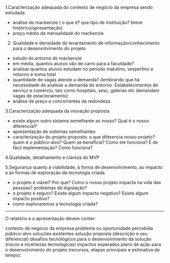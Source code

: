 1.Caracterização adequada do contexto de negócio da empresa sendo estudada
- análise do mackenzie ( o que é? que tipo de instituição? breve histórico/apresentação)
- preço médio da mensalidade do mackenzie

2. Qualidade e densidade do levantamento de informação/conhecimento para o desenvolvimento do projeto.
- estudo do entorno do mackenzie
- em média, quantos alunos vão de carro para a faculdade?
- analisar quantos alunos estudam no periodo matutino, vespertino e noturno e soma total 
- quantidade de vagas atende a demanda? (lembrando que há necessidade de analisar a demanda do entorno. Estabelecimentos de serviço e comércio, tais como hospitais, sesc, galerias etc demandam vagas de estacionamento)
- análise de preço e concorrentes da redondeza


3.Caracterização adequada da inovação proposta
- existe algum outro sistema semelhante ao nosso? Qual é o nosso diferencial?
- apresentação de sistemas semelhantes
- caracterização do projeto proposto: o que diferencia nosso projeto? quem é o público-alvo? Quem se beneficia? Como ele funciona? É de fácil implementação? Como funciona?

4.Qualidade, detalhamento e clareza do MVP

5.Segurança quanto à viabilidade, à forma de desenvolvimento, ao impacto e às formas de exploração da tecnologia criada.
- o projeto é viável? Por que? Como o nosso projeto impacta na vida das pessoas? problemas de legislação? 
- o projeto é seguro? Existe algum impacto negativo? Existe algum impacto positivo? 
- como exploraremos a tecnologia criada?
--------------------------------------------------------------------------------------------------------------------------------------------------------------------------
O relatório e a apresentação devem conter: 

contexto de negócio da empresa
problema ou oportunidade percebida
público-alvo
soluções existentes
solução proposta (descrição e seu diferencial)
desafios tecnológicos para o desenvolvimento da solução (riscos e incertezas tecnológicas)
impactos esperados
plano de ação para o desenvolvimento do projeto (recursos, etapas principais e estimativa de tempo).
